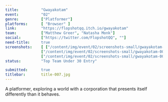 ```yaml
---
title:          "Gwayakotam"
event:          "02"
genre:          ["Platformer"]
platforms:      [ "Browser" ]
link:           "https://flopshotqq.itch.io/gwayakotam"
team:           ["Matthew Greer", "Natasha Monk"]
social:         ["https://twitter.com/FlopshotQQ", ""]
need-title:     true
screenshots:    [ ["/content/img/event/02/screenshots-small/gwayakotam-000.jpg", "/content/img/event/02/screenshots/gwayakotam-000.jpg"],
                ["/content/img/event/02/screenshots-small/gwayakotam-001.jpg", "/content/img/event/02/screenshots/gwayakotam-001.jpg"],
                ["/content/img/event/02/screenshots-small/gwayakotam-002.jpg", "/content/img/event/02/screenshots/gwayakotam-002.jpg"] ]
status:         "Top Team Under 30 Entry"

submitted:      true
titlebar:       title-007.jpg
---
```

A platformer, exploring a world with a corporation that presents itself differently than it behaves.